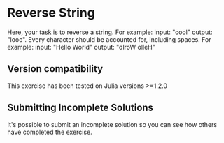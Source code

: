 # Reverse String

Here, your task is to reverse a string. For example: input: "cool" output: "looc".
Every character should be accounted for, including spaces. For example: input: "Hello World" output: "dlroW olleH"

## Version compatibility
This exercise has been tested on Julia versions >=1.2.0

## Submitting Incomplete Solutions
It's possible to submit an incomplete solution so you can see how others have completed the exercise.
